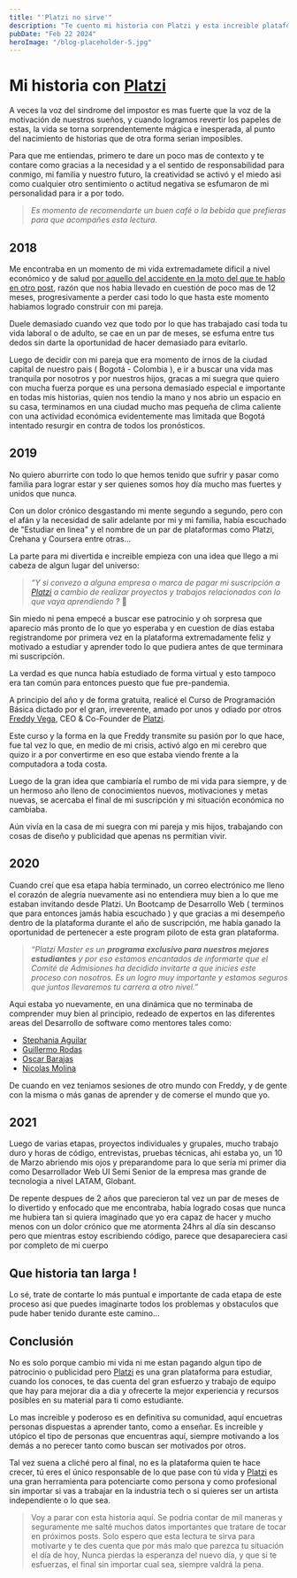 ```yaml
---
title: "'Platzi no sirve'"
description: "Te cuento mi historia con Platzi y esta increible plataforma y equipo de trabajo que cambiaron mi vida para siempre."
pubDate: "Feb 22 2024"
heroImage: "/blog-placeholder-5.jpg"
---
```


# Mi historia con [Platzi](https://platzi.com)

A veces la voz del sindrome del impostor es mas fuerte que la voz de la motivación de nuestros sueños, y cuando logramos revertir los papeles de estas, la vida se torna sorprendentemente mágica e inesperada, al punto del nacimiento de historias que de otra forma serian imposibles.

Para que me entiendas, primero te dare un poco mas de contexto y te contare como gracias a la necesidad y a el sentido de responsabilidad para conmigo, mi familia y nuestro futuro, la creatividad se activó y el miedo asi como cualquier otro sentimiento o actitud negativa se esfumaron de mi personalidad para ir a por todo.

> _Es momento de recomendarte un buen café o la bebida que prefieras para que acompañes esta lectura._

## 2018

Me encontraba en un momento de mi vida extremadamete dificil a nivel económico y de salud [por aquello del accidente en la moto del que te hablo en otro post](https://blog.maoacr.com/accidente/), razón que nos habia llevado en cuestión de poco mas de 12 meses, progresivamente a perder casi todo lo que hasta este momento habiamos logrado construir con mi pareja.

Duele demasiado cuando vez que todo por lo que has trabajado casi toda tu vida laboral o de adulto, se cae en un par de meses, se esfuma entre tus dedos sin darte la oportunidad de hacer demasiado para evitarlo.

Luego de decidir con mi pareja que era momento de irnos de la ciudad capital de nuestro pais ( Bogotá - Colombia ), e ir a buscar una vida mas tranquila por nosotros y por nuestros hijos, gracas a mi suegra que quiero con mucha fuerza porque es una persona demasiado especial e importante en todas mis historias, quien nos tendio la mano y nos abrio un espacio en su casa, terminamos en una ciudad mucho mas pequeña de clima caliente con una actividad económica evidentemente mas limitada que Bogotá intentado resurgir en contra de todos los pronósticos.

## 2019

No quiero aburrirte con todo lo que hemos tenido que sufrir y pasar como familia para lograr estar y ser quienes somos hoy día mucho mas fuertes y unidos que nunca.

Con un dolor crónico desgastando mi mente segundo a segundo, pero con el afán y la necesidad de salir adelante por mi y mi familia, había escuchado de "Estudiar en linea" y el nombre de un par de plataformas como Platzi, Crehana y Coursera entre otras...

La parte para mi divertida e increible empieza con una idea que llego a mi cabeza de algun lugar del universo:

> _“Y si convezo a alguna empresa o marca de pagar mi suscripción a [Platzi](https://platzi.com) a cambio de realizar proyectos y trabajos relacionados con lo que vaya aprendiendo ?_ 🤔

Sin miedo ni pena empecé a buscar ese patrocinio y oh sorpresa que aparecio más pronto de lo que yo esperaba y en cuestion de días estaba registrandome por primera vez en la plataforma extremadamente feliz y motivado a estudiar y aprender todo lo que pudiera antes de que terminara mi suscripción.

La verdad es que nunca había estudiado de forma virtual y esto tampoco era tan común para entonces puesto que fue pre-pandemia.

A principio del año y de forma gratuita, realicé el Curso de Programación Básica dictado por el gran, irreverente, amado por unos y odiado por otros [Freddy Vega](https://freddyvega.com/), CEO & Co-Founder de [Platzi](https://platzi.com).

Este curso y la forma en la que Freddy transmite su pasión por lo que hace, fue tal vez lo que, en medio de mi crisis, activó algo en mi cerebro que quizo ir a por convertirme en eso que estaba viendo frente a la computadora a toda costa.

Luego de la gran idea que cambiaría el rumbo de mi vida para siempre, y de un hermoso año lleno de conocimientos nuevos, motivaciones y metas nuevas, se acercaba el final de mi suscripción y mi situación económica no cambiaba.

Aún vivía en la casa de mi suegra con mi pareja y mis hijos, trabajando con cosas de diseño y publicidad que apenas ns permitian vivir.

## 2020

Cuando creí que esa etapa había terminado, un correo electrónico me lleno el corazón de alegría nuevamente asi no entendiera muy bien a lo que me estaban invitando desde Platzi. Un Bootcamp de Desarrollo Web ( terminos que para entonces jamás habia escuchado ) y que gracias a mi desempeño dentro de la plataforma durante el año de suscripción, me había ganado la oportunidad de pertenecer a este program piloto de esta gran plataforma.

> _“Platzi Master es un **programa exclusivo para nuestros mejores estudiantes** y por eso estamos encantados de informarte que el Comité de Admisiones ha decidido invitarte a que inicies este proceso con nosotros. Es un logro muy importante y estamos seguros que juntos llevaremos tu carrera a otro nivel.”_

Aqui estaba yo nuevamente, en una dinámica que no terminaba de comprender muy bien al principio, redeado de expertos en las diferentes areas del Desarrollo de software como mentores tales como:

- [Stephania Aguilar](http://teffcode.co/)
- [Guillermo Rodas](https://guillermorodas.com/)
- [Oscar Barajas](https://gndx.dev)
- [Nicolas Molina](https://github.com/nicobytes)

De cuando en vez teniamos sesiones de otro mundo con Freddy, y de gente con la misma o más ganas de aprender y de comerse el mundo que yo.

## 2021

Luego de varias etapas, proyectos individuales y grupales, mucho trabajo duro y horas de código, entrevistas, pruebas técnicas, ahi estaba yo, un 10 de Marzo abriendo mis ojos y preparandome para lo que sería mi primer dia como Desarrollador Web UI Semi Senior de la empresa mas grande de tecnologia a nivel LATAM, Globant.

De repente despues de 2 años que parecieron tal vez un par de meses de lo divertido y enfocado que me encontraba, había logrado cosas que nunca me hubiera tan si quiera imaginado que yo era capaz de hacer y mucho menos con un dolor crónico que me atormenta 24hrs al día sin descanso pero que mientras estoy escribiendo código, parece que desapareciera casi por completo de mi cuerpo

## Que historia tan larga !

Lo sé, trate de contarte lo más puntual e importante de cada etapa de este proceso asi que puedes imaginarte todos los problemas y obstaculos que pude haber tenido durante este camino…

## Conclusión

No es solo porque cambio mi vida ni me estan pagando algun tipo de patrocinio o publicidad pero [Platzi](https://platzi.com) es una gran plataforma para estudiar, cuando los conoces, te das cuenta del gran esfuerzo y trabajo de equipo que hay para mejorar dia a dia y ofrecerte la mejor experiencia y recursos posibles en su material para ti como estudiante.

Lo mas increible y poderoso es en definitiva su comunidad, aquí encuetras personas dispuestas a aprender tanto, como a enseñar. Es increible y utópico el tipo de personas que encuentras aquí, siempre motivando a los demás a no perecer tanto como buscan ser motivados por otros.

Tal vez suena a cliché pero al final, no es la plataforma quien te hace crecer, tú eres el único responsable de lo que pase con tú vida y [Platzi](https://platzi.com) es una gran herramienta para potenciarte como persona y como profesional sin importar si vas a trabajar en la industria tech o si quieres ser un artista independiente o lo que sea.

> Voy a parar con esta historia aquí. Se podria contar de mil maneras y seguramente me salté muchos datos importantes que tratare de tocar en próximos posts. Solo espero que esta lectura te sirva para motivarte y te des cuenta que por más malo que parezca tu situación el día de hoy, Nunca pierdas la esperanza del nuevo día, y que si te esfuerzas, el final sin importar cual sea, siempre valdrá la pena.
